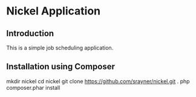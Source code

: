 Nickel Application
==================

Introduction
------------
This is a simple job scheduling application.

Installation using Composer
---------------------------

mkdir nickel
cd nickel
git clone https://github.com/srayner/nickel.git .
php composer.phar install
